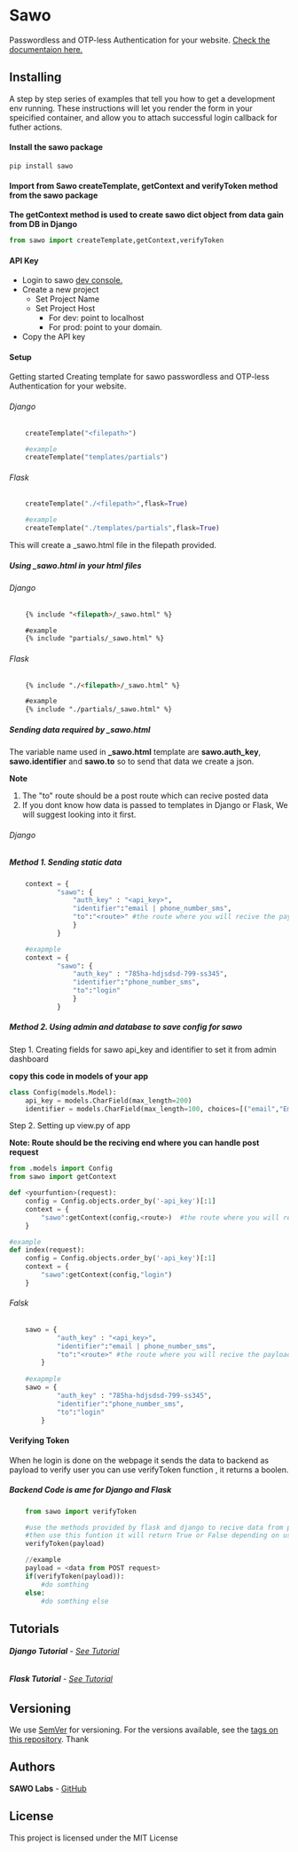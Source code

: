# Sawo

Passwordless and OTP-less Authentication for your website. [Check the documentaion here.](https://docs.sawolabs.com/sawo/v/0.0.2/)

## Installing

A step by step series of examples that tell you how to get a development env running. These instructions will let you render the form in your speicified container, and allow you to attach successful login callback for futher actions.

#### Install the sawo package

```
pip install sawo
```
#### Import from Sawo createTemplate, getContext and verifyToken method from the sawo package

**The getContext method is used to create sawo dict object from data gain from DB in Django**
```python
from sawo import createTemplate,getContext,verifyToken
```

#### API Key
* Login to sawo [dev console.](dev.sawolabs.com)
* Create a new project
    * Set Project Name
    * Set Project Host
        *  For dev: point to localhost
        *  For prod: point to your domain.
*  Copy the API key

#### Setup
Getting started Creating template for sawo passwordless and OTP-less Authentication for your website.

###### Django
```python
    createTemplate("<filepath>")

    #example
    createTemplate("templates/partials")
```
###### Flask
```python
    createTemplate("./<filepath>",flask=True)

    #example
    createTemplate("./templates/partials",flask=True)
```

This will create a _sawo.html file in the filepath provided.

##### Using _sawo.html in your html files

###### Django

```html
    {% include "<filepath>/_sawo.html" %}

    #example
    {% include "partials/_sawo.html" %}
```

###### Flask
```html
    {% include "./<filepath>/_sawo.html" %}

    #example
    {% include "./partials/_sawo.html" %}
```


##### Sending data required by _sawo.html
The variable name used in **_sawo.html** template are **sawo.auth_key**, **sawo.identifier** and **sawo.to** so to send that data we create a json.

**Note**
1. The "to" route should be a post route which can recive posted data
2. If you dont know how data is passed to templates in Django or Flask, We will suggest looking into it first. 

###### Django
##### Method 1. Sending static data

```python
    context = {
            "sawo": {
                "auth_key" : "<api_key>",
                "identifier":"email | phone_number_sms",
                "to":"<route>" #the route where you will recive the payload sent by sdk
                }
            }

    #exapmple
    context = {
            "sawo": {
                "auth_key" : "785ha-hdjsdsd-799-ss345",
                "identifier":"phone_number_sms",
                "to":"login" 
                }
            }
```

##### Method 2. Using admin and database to save config for sawo
Step 1. Creating fields for sawo api_key and identifier to set it from admin dashboard

**copy this code in models of your app**

```python
class Config(models.Model):
    api_key = models.CharField(max_length=200)
    identifier = models.CharField(max_length=100, choices=[("email","Email"),("phone_number_sms","Phone")])
```

Step 2. Setting up view.py of app

**Note: Route should be the reciving end where you can handle post request**
```python
from .models import Config
from sawo import getContext

def <yourfuntion>(request):
    config = Config.objects.order_by('-api_key')[:1]
    context = {
        "sawo":getContext(config,<route>)  #the route where you will recive the payload sent by sdk 
    }

#example
def index(request):
    config = Config.objects.order_by('-api_key')[:1]
    context = {
        "sawo":getContext(config,"login")
    }
```

###### Falsk
```python
    sawo = {
            "auth_key" : "<api_key>",
            "identifier":"email | phone_number_sms",
            "to":"<route>" #the route where you will recive the payload sent by sdk
        }
    
    #exapmple
    sawo = {
            "auth_key" : "785ha-hdjsdsd-799-ss345",
            "identifier":"phone_number_sms",
            "to":"login" 
        }
```
#### Verifying Token
When he login is done on the webpage it sends the data to backend as payload to verify user you can use verifyToken function , it returns a boolen.

##### Backend **Code is ame for Django and Flask**
```python
    from sawo import verifyToken

    #use the methods provided by flask and django to recive data from post request
    #then use this funtion it will return True or False depending on user status
    verifyToken(payload)

    //example
    payload = <data from POST request>
    if(verifyToken(payload)):
        #do somthing
    else:
        #do somthing else
```

## Tutorials

###### **Django Tutorial** - [See Tutorial](https://github.com/sawolab/sawo-python-examples)
###### **Flask Tutorial** - [See Tutorial](https://github.com/sawolab/sawo-python-examples) 

## Versioning
We use [SemVer](http://semver.org/) for versioning. For the versions available, see the [tags on this repository](https://github.com/your/project/tags). Thank

## Authors
**SAWO Labs** - [GitHub](https://github.com/sawolab)

## License

This project is licensed under the MIT License